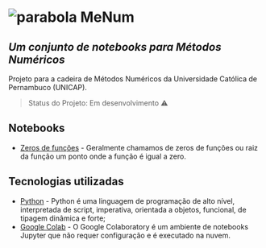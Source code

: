 # ![parabola](https://user-images.githubusercontent.com/58193125/112498952-c3bba500-8d65-11eb-914b-ee3e50d43037.png) MeNum 
## _Um conjunto de notebooks para Métodos Numéricos_
Projeto para a cadeira de Métodos Numéricos da Universidade Católica de Pernambuco (UNICAP).

> Status do Projeto: Em desenvolvimento :warning:

## Notebooks
- [Zeros de funções] - Geralmente chamamos de zeros de funções ou raiz da função um ponto onde a função é igual a zero.

## Tecnologias utilizadas

- [Python] - Python é uma linguagem de programação de alto nível, interpretada de script, imperativa, orientada a objetos, funcional, de tipagem dinâmica e forte;
- [Google Colab] - O Google Colaboratory é um ambiente de notebooks Jupyter que não requer configuração e é executado na nuvem.

[//]: # (These are reference links used in the body of this note and get stripped out when the markdown processor does its job. There is no need to format nicely because it shouldn't be seen. Thanks SO - http://stackoverflow.com/questions/4823468/store-comments-in-markdown-syntax)

   [Python]: <https://www.java.com/pt-BR/download/manual.jsp>
   [Google Colab]: <https://colab.research.google.com/>
   [Zeros de funções]: <https://github.com/AFKaro/MeNum/blob/main/Notebooks/MeNum_Zeros_De_Funcoes.ipynb>
